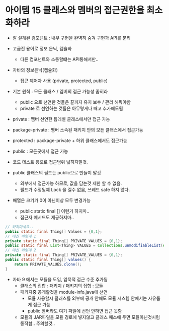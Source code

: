 # 아이템 15 클래스와 멤버의 접근권한을 최소화하라
  * 잘 설계된 컴포넌트 : 내부 구현을 완벽히 숨겨 구현과 API를 분리
  * 고급진 용어로 정보 은닉, 캡슐화 
    * 다른 컴포넌트와 소통할떄는 API통해서만..
  * 자바의 정보은닉(캡슐화)
    * 접근 제어자 사용 (private, protected, public)
  
  * 기본 원칙 : 모든 클래스 / 멤버의 접근 가능성 좁혀라
    * public 으로 선언한 것들은 끝까지 유지 보수 / 관리 해줘야함
    * private 로 선언하는 것들은 아무렇게나 빼고 추가해도됨

  * private : 멤버 선언한 톱레벨 클래스에서만 접근 가능
  * package-private : 멤버 소속된 패키지 안의 모든 클래스에서 접근가능
  * protected : package-private + 하위 클래스에서도 접근가능
  * public : 모든곳에서 접근 가능

  * 코드 테스트 용으로 접근범위 넓히지말것.
  * public 클래스의 필드는 public으로 만들지 말것
    * 외부에서 접근가능 하므로, 값을 담는것 제한 할 수 없음.
    * 필드가 수정될떄 Lock 을 걸수 없음, 쓰레드 safe 하지 않다.
  * 배열은 크기가 0이 아닌이상 모두 변경가능 
    * public static final [] 이런거 하지마..
    * 접근자 메서드도 제공하지마..
```java
// 하지마세요..
public static final Thing[] Values = {0,1};
// 대신 이렇게 1
private static final Thing[] PRIVATE_VALUES = {0,1};
public static final List<Thing> VALUES = Collections.unmodifiableList(Arrays.asList(PRIVATE_VALUES));
// 대신 이렇게 2
private static final Thing[] PRIVATE_VALUES = {0,1};
public static final Thing[] values() {
    return PRIVATE_VALUES.clone();
}
```
  * 자바 9 에서는 모듈을 도입, 암묵적 접근 수준 추가됨
    * 클래스의 집합 : 패키지 / 패키지의 집합 : 모듈
    * 패키지중 공개할것을 module-info.java에 선언
      * 모듈 사용할시 클래스를 외부에 공개 안해도 모듈 시스템 안에서는 자유롭게 접근 가능 
      * public 멤버라도 여기 파일에 선언 안하면 접근 못함
    * 모듈의 JAR파일을 모듈 경로에 넣지않고 클래스 패스에 두면 모듈아닌것처럼 동작함.. 주의할것..
